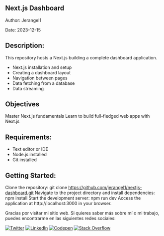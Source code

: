 ## Next.js Dashboard
Author: Jerangel1

Date: 2023-12-15

## Description:

This repository hosts a Next.js building a complete dashboard application. 

- Next.js installation and setup
- Creating a dashboard layout
- Navigation between pages
- Data fetching from a database
- Data streaming

## Objectives
Master Next.js fundamentals
Learn to build full-fledged web apps with Next.js

## Requirements:

- Text editor or IDE
- Node.js installed
- Git installed


## Getting Started:

Clone the repository:
git clone https://github.com/jerangel1/nextjs-dashboard.git
Navigate to the project directory and install dependencies:
npm install
Start the development server:
npm run dev
Access the application at http://localhost:3000 in your browser.

<footer>
  <p>
    Gracias por visitar mi sitio web. Si quieres saber más sobre mí o mi trabajo, puedes encontrarme en las siguientes redes sociales:
  </p>
  
  [![Twitter](https://img.shields.io/badge/Twitter-%231DA1F2.svg?logo=Twitter&logoColor=white)](https://twitter.com/@Jerangel1)
  [![LinkedIn](https://img.shields.io/badge/LinkedIn-%230077B5.svg?logo=linkedin&logoColor=white)](https://linkedin.com/in/Jerangel1) 
  [![Codepen](https://img.shields.io/badge/Codepen-000000?style=for-the-badge&logo=codepen&logoColor=white)](https://codepen.io/jerangel1) 
  [![Stack Overflow](https://img.shields.io/badge/-Stackoverflow-FE7A16?logo=stack-overflow&logoColor=white)](https://stackoverflow.com/users/22323643)

  </footer>
  <br>